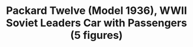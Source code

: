 ---
layout: product
title: "Packard Twelve (Model 1936), WWII Soviet Leaders Car with Passengers (5 figures)"
price: "TBA" 
desc: "Maketa"
img_path: "/assets/img/ICM 35535.webp"
brand: "N/A"
available: false
special_offer: false
new: false
soon: false
cat: "010000"
subcat: "013600"
subsubcat: "0N/A"
sifra: "ICM 35535"
popular: false
spec: false
---